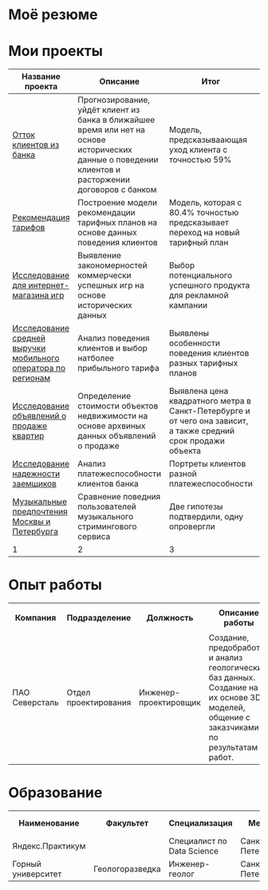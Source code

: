 # Моё резюме

# Мои проекты
Название проекта | Описание | Итог | Библиотеки
--- | --- | --- | ---
[Отток клиентов из банка](https://github.com/s-mudro/07_customer-churn-research)| Прогнозирование, уйдёт клиент из банка в ближайшее время или нет на основе исторических данные о поведении клиентов и расторжении договоров с банком | Модель, предсказываающая уход клиента с точностью 59% | pandas, matplotlib.pyplot, sklearn, tqdm, seaborn
[Рекомендация тарифов](https://github.com/s-mudro/06_tariff_recommendation)| Построение модели рекомендации тарифных планов на основе данных поведения клиентов | Модель, которая с 80.4% точностью предсказывает переход на новый тарифный план | pandas, matplotlib.pyplot, sklearn, tqdm, seaborn
[Исследование для интернет-магазина игр](https://github.com/s-mudro/05_ecommerce_research)| Выявление закономерностей коммерчески успешных игр на основе исторических данных| Выбор потенциального успешного продукта для рекламной кампании | pandas, seaborn, matplotlib.pyplot, scipy, numpy
[Исследование средней выручки мобильного оператора по регионам](https://github.com/s-mudro/04_telecom_tariff_revenue_comparison)| Анализ поведения клиентов и выбор натболее прибыльного тарифа | Выявлены особенности поведения клиентов разных тарифных планов | pandas
[Исследование объявлений о продаже квартир](https://github.com/s-mudro/03_real_estate_sales_spb)| Определение стоимости объектов недвижимости на основе архвиных данных объявлений о продаже | Выявлена цена квадратного метра в Санкт-Петербурге и от чего она зависит, а также средний срок продажи объекта| pandas, seaborn, matplotlib.pyplot
[Исследование надежности заемщиков](https://github.com/s-mudro/02_research_of_borrowers_reliability)| Анализ платежеспособности клиентов банка | Портреты клиентов разной платежеспособности | pandas
[Музыкальные предпочтения Москвы и Петербурга](https://github.com/s-mudro/01_musical_preferences_of_msk_spb)| Сравнение поведния пользователей музыкального стримингового сервиса | Две гипотезы подтвердили, одну опровергли | pandas
1 | 2 | 3 | 4

# Опыт работы
<table>
<tr>
  <th rowspan="2">Компания</th>
  <th rowspan="2">Подразделение</th>
  <th rowspan="2">Должность</th>
  <th rowspan="2">Описание работы</th>
  <th rowspan="2">Форма работы</th>
  <th colspan="2" >Период работы</th>
</tr> 
<tr> 
 <th>С</th>
 <th>По</th>
</tr> 
<tr>
  <td>ПАО Северсталь</td>
  <td>Отдел проектирования</td>
  <td>Инженер-проектировщик</td>
  <td>Создание, предобработка и анализ геологических баз данных. Создание на их основе 3D-моделей, общение с заказчиками по результатам работ. </td>
  <td>Удалённая</td>
  <td>2020</td>
  <td>настоящее время</td>
</tr> 



</table>


# Образование

<table>
<tr>
  <th rowspan="2">Наименование</th>
  <th rowspan="2">Факультет</th>
  <th rowspan="2">Специализация</th>
  <th rowspan="2">Место</th>
  <th rowspan="2">Период обучения</th>
</tr> 
<tr> 
</tr> 
<tr>
  <td>Яндекс.Практикум</td>
  <td></td>
  <td>Специалист по Data Science</td>
  <td>Санкт-Петербург</td>
  <td>в процессе</td>
</tr> <tr>
  <td>Горный университет</td>
  <td>Геологоразведка</td>
  <td>Инженер-геолог</td>
  <td>Санкт-Петербург</td>
  <td>2012-2017</td>
</tr> 



</table>

<!---
trying-to-DS/trying-to-DS is a ✨ special ✨ repository because its `README.md` (this file) appears on your GitHub profile.
You can click the Preview link to take a look at your changes.
--->
